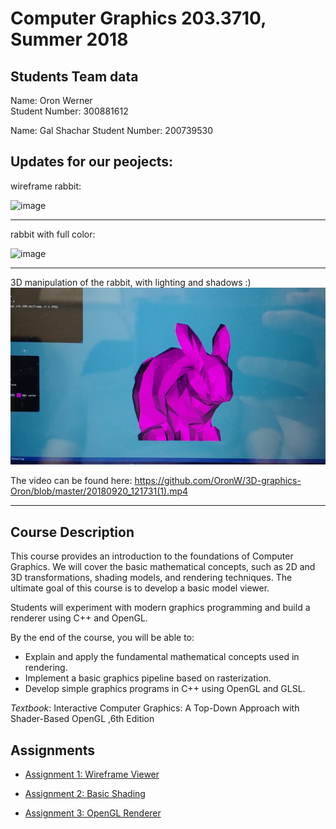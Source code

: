# Computer Graphics 203.3710, Summer 2018
## Students Team data

Name: Oron Werner  
Student Number: 300881612

Name: Gal Shachar 
Student Number: 200739530 

Updates for our peojects:
---------------------
wireframe rabbit:

![image](https://github.com/OronW/3D-graphics-Oron/blob/master/20180804_004836.jpg)

--------------------
rabbit with full color:

![image](https://github.com/OronW/3D-graphics-Oron/blob/master/20180820_122642.jpg)

-------------------
3D manipulation of the rabbit, with lighting and shadows :)
![image](https://github.com/OronW/3D-graphics-Oron/blob/master/vlcsnap-2019-08-08-17h24m40s716.png)

The video can be found here:
https://github.com/OronW/3D-graphics-Oron/blob/master/20180920_121731(1).mp4

------------------



## Course Description

This course provides an introduction to the foundations of Computer Graphics. We will cover the basic mathematical concepts, such as 2D and 3D transformations, shading models, and rendering techniques. The ultimate goal of this course is to develop a basic model viewer.

Students will experiment with modern graphics programming and build a renderer using C++ and OpenGL.

By the end of the course, you will be able to:

* Explain and apply the fundamental mathematical concepts used in rendering.
* Implement a basic graphics pipeline based on rasterization.
* Develop simple graphics programs in C++ using OpenGL and GLSL.

*Textbook*:
Interactive Computer Graphics: A Top-Down Approach with Shader-Based OpenGL ,6th Edition


## Assignments

* [Assignment 1: Wireframe Viewer](Assignment1/homework1.pdf)

* [Assignment 2: Basic Shading](Assignment2/homework2.pdf)

* [Assignment 3: OpenGL Renderer](Assignment3/homework3.pdf)
